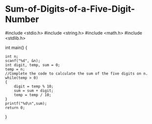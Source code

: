 # Sum-of-Digits-of-a-Five-Digit-Number
#include <stdio.h>
#include <string.h>
#include <math.h>
#include <stdlib.h>

int main() {
    
    int n;
    scanf("%d", &n);
    int digit, temp, sum = 0;
    temp = n;
    //Complete the code to calculate the sum of the five digits on n.
    while(temp > 0)
    {
        digit = temp % 10;
        sum = sum + digit;
        temp = temp / 10;
    }
    printf("%d\n",sum);
    return 0;
}
